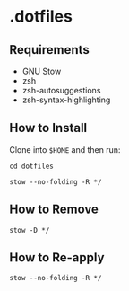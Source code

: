 # .dotfiles

## Requirements

- GNU Stow
- zsh
- zsh-autosuggestions
- zsh-syntax-highlighting

## How to Install

Clone into `$HOME` and then run:

```shell
cd dotfiles

stow --no-folding -R */
```

## How to Remove

```shell
stow -D */
```

## How to Re-apply

```shell
stow --no-folding -R */
```
